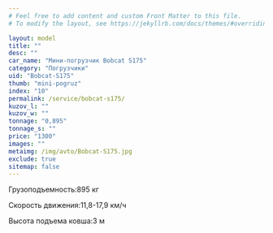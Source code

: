 ```yaml
---
# Feel free to add content and custom Front Matter to this file.
# To modify the layout, see https://jekyllrb.com/docs/themes/#overriding-theme-defaults

layout: model
title: ""
desc: ""
car_name: "Мини-погрузчик Bobcat S175"
category: "Погрузчики"
uid: "Bobcat-S175"
thumb: "mini-pogruz"
index: "10"
permalink: /service/bobcat-s175/
kuzov_l: ""
kuzov_w: ""
tonnage: "0,895"
tonnage_s: ""
price: "1300"
images: ""
metaimg: /img/avto/Bobcat-S175.jpg
exclude: true
sitemap: false
---
```


<span>Грузоподъемность:</span><span>895 кг</span>

<span>Скорость движения:</span><span>11,8-17,9 км/ч</span>

<span>Высота подъема ковша:</span><span>3 м</span>
